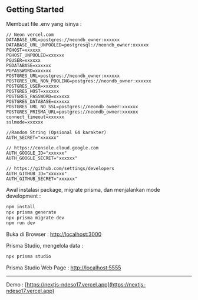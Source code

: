 ## Getting Started

Membuat file .env yang isinya :

```
// Neon vercel.com
DATABASE_URL=postgres://neondb_owner:xxxxxx
DATABASE_URL_UNPOOLED=postgresql://neondb_owner:xxxxxx
PGHOST=xxxxxx
PGHOST_UNPOOLED=xxxxxx
PGUSER=xxxxxx
PGDATABASE=xxxxxx
PGPASSWORD=xxxxxx
POSTGRES_URL=postgres://neondb_owner:xxxxxx
POSTGRES_URL_NON_POOLING=postgres://neondb_owner:xxxxxx
POSTGRES_USER=xxxxxx
POSTGRES_HOST=xxxxxx
POSTGRES_PASSWORD=xxxxxx
POSTGRES_DATABASE=xxxxxx
POSTGRES_URL_NO_SSL=postgres://neondb_owner:xxxxxx
POSTGRES_PRISMA_URL=postgres://neondb_owner:xxxxxx
connect_timeout=xxxxxx
sslmode=xxxxxx

//Random String (Opsional 64 karakter)
AUTH_SECRET="xxxxxx"

// https://console.cloud.google.com
AUTH_GOOGLE_ID="xxxxxx"
AUTH_GOOGLE_SECRET="xxxxxx"

// https://github.com/settings/developers
AUTH_GITHUB_ID="xxxxxx"
AUTH_GITHUB_SECRET="xxxxxx"

```

Awal instalasi package, migrate prisma, dan menjalankan mode development :

```bash
npm install
npx prisma generate
npx prisma migrate dev
npm run dev

```

Buka di Browser : [http://localhost:3000](http://localhost:3000)

Prisma Studio, mengelola data :

```bash
npx prisma studio
```

Prisma Studio Web Page : [http://localhost:5555](http://localhost:5555)

---

Demo : [https://nextjs-ndeso17.vercel.app](https://nextjs-ndeso17.vercel.app)
